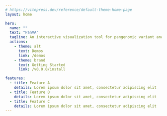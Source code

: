 ```yaml
---
# https://vitepress.dev/reference/default-theme-home-page
layout: home

hero:
  name: ""
  text: "PanVA"
  tagline: An interactive visualization tool for pangenomic variant analysis
  actions:
    - theme: alt
      text: Demos
      link: /demos
    - theme: brand
      text: Getting Started
      link: /v0.0.0/install

features:
  - title: Feature A
    details: Lorem ipsum dolor sit amet, consectetur adipiscing elit
  - title: Feature B
    details: Lorem ipsum dolor sit amet, consectetur adipiscing elit
  - title: Feature C
    details: Lorem ipsum dolor sit amet, consectetur adipiscing elit
---
```



